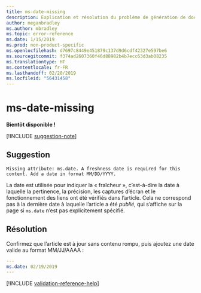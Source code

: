```yaml
---
title: ms-date-missing
description: Explication et résolution du problème de génération de documents ms-date-missing
author: meganbradley
ms.author: mbradley
ms.topic: error-reference
ms.date: 1/15/2019
ms.prod: non-product-specific
ms.openlocfilehash: d7697c8449e451879c137d9d6cdf42327e597be6
ms.sourcegitcommit: f374ad2607360f46d88982b4b7ecc63d3ab08235
ms.translationtype: HT
ms.contentlocale: fr-FR
ms.lasthandoff: 02/20/2019
ms.locfileid: "56431458"
---
```

# <a name="ms-date-missing"></a>ms-date-missing

**Bientôt disponible !**

[!INCLUDE [suggestion-note](includes/suggestion-note.md)]

## <a name="suggestion"></a>Suggestion

`Missing attribute: ms.date. A freshness date is required for this content. Add a date in format MM/DD/YYYY.`

La date est utilisée pour indiquer la « fraîcheur », c’est-à-dire la date à laquelle la pertinence, la précision, les captures d’écran et le fonctionnement des liens ont été vérifiés dans l’article. Cela ne correspond pas à la dernière date à laquelle l’article a été *publié*, qui s’affiche sur la page si `ms.date` n’est pas explicitement spécifié.

## <a name="resolution"></a>Résolution

Confirmez que l’article est à jour sans contenu rompu, puis ajoutez une date valide au format MM/JJ/AAAA :

```yml
---
ms.date: 02/19/2019
---
```

<!--make sure to add this file to your includes folder and verify the path-->
[!INCLUDE [validation-reference-help](includes/validation-reference-help.md)]
